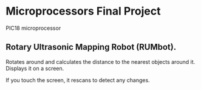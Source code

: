 # Microprocessors Final Project
PIC18 microprocessor

## Rotary Ultrasonic Mapping Robot (RUMbot). 

Rotates around and calculates the distance to the nearest objects around it. 
Displays it on a screen.

If you touch the screen, it rescans to detect any changes.

